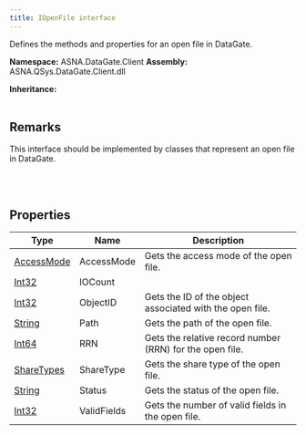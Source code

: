 ```yaml
---
title: IOpenFile interface
---
```


Defines the methods and properties for an open file in DataGate.

**Namespace:** ASNA.DataGate.Client
**Assembly:** ASNA.QSys.DataGate.Client.dll

**Inheritance:** 
<br>
<br>

## Remarks
This interface should be implemented by classes that represent an open file in DataGate.

<br>
<br>

## Properties

| Type | Name | Description
| --- | --- | --- 
| [AccessMode](/reference/datagate/datagate-common/access-mode.html) | AccessMode | Gets the access mode of the open file. |
| [Int32](https://learn.microsoft.com/en-us/dotnet/csharp/language-reference/builtin-types/integral-numeric-types) | IOCount |  |
| [Int32](https://learn.microsoft.com/en-us/dotnet/csharp/language-reference/builtin-types/integral-numeric-types) | ObjectID | Gets the ID of the object associated with the open file. |
| [String](https://learn.microsoft.com/en-us/dotnet/api/system.string?view=net-8.0) | Path | Gets the path of the open file. |
| [Int64](https://learn.microsoft.com/en-us/dotnet/csharp/language-reference/builtin-types/integral-numeric-types) | RRN | Gets the relative record number (RRN) for the open file. |
| [ShareTypes](/reference/datagate/datagate-common/share-types.html) | ShareType | Gets the share type of the open file. |
| [String](https://learn.microsoft.com/en-us/dotnet/api/system.string?view=net-8.0) | Status | Gets the status of the open file. |
| [Int32](https://learn.microsoft.com/en-us/dotnet/csharp/language-reference/builtin-types/integral-numeric-types) | ValidFields | Gets the number of valid fields in the open file. |
